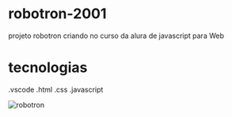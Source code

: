 # robotron-2001

projeto robotron criando no curso da alura de javascript para Web

# tecnologias

.vscode
.html
.css
.javascript




![robotron](https://github.com/sossego922/projetorobotron/assets/62663466/71bdc42b-2df7-488b-9807-ad9f44cf20d7)

